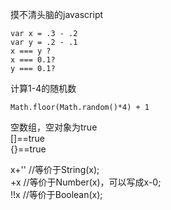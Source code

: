 摸不清头脑的javascript
````
var x = .3 - .2  
var y = .2 - .1  
x === y ?   
x === 0.1?  
y === 0.1?  
````
计算1-4的随机数
````
Math.floor(Math.random()*4) + 1   
````
空数组，空对象为true   
[]==true   
{}==true   

x+'' //等价于String(x);   
+x //等价于Number(x)，可以写成x-0;  
!!x //等价于Boolean(x);     
